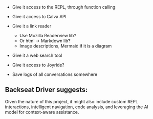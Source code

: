 * Give it access to the REPL, through function calling
* Give it access to Calva API
* Give it a link reader
  * Use Mozilla Readerview lib?
  * Or html -> Markdown lib?
  * Image descriptions, Mermaid if it is a diagram
* Give it a web search tool
* Give it access to Joyride?

* Save logs of all conversations somewhere

## Backseat Driver suggests:

Given the nature of this project, it might also include custom REPL interactions, intelligent navigation, code analysis, and leveraging the AI model for context-aware assistance. 